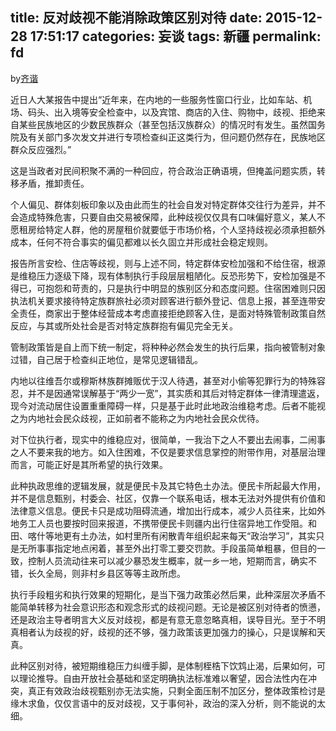 title: 反对歧视不能消除政策区别对待
date: 2015-12-28 17:51:17
categories: 妄谈
tags: 新疆
permalink: fd
---
by[齐谐](http://caute.net/about/)

近日人大某报告中提出“近年来，在内地的一些服务性窗口行业，比如车站、机场、码头、出入境等安全检查中，以及宾馆、商店的入住、购物中，歧视、拒绝来自某些民族地区的少数民族群众（甚至包括汉族群众）的情况时有发生。虽然国务院及有关部门多次发文并进行专项检查纠正这类行为，但问题仍然存在，民族地区群众反应强烈。”

这是当政者对民间积聚不满的一种回应，符合政治正确语境，但掩盖问题实质，转移矛盾，推卸责任。
<!--more-->

个人偏见、群体刻板印象以及由此而生的社会自发对特定群体交往行为差异，并不会造成特殊危害，只要自由交易被保障，此种歧视仅仅具有口味偏好意义，某人不愿租房给特定人群，他的房屋租价就要低于市场价格，个人坚持歧视必须承担额外成本，任何不符合事实的偏见都难以长久固立并形成社会稳定规则。

报告所言安检、住店等歧视，则与上述不同，特定群体安检加强和不给住宿，根源是维稳压力逐级下降，现有体制执行手段层层粗陋化。反恐形势下，安检加强是不得已，可抱怨和苛责的，只是执行中明显的族别区分和态度问题。住宿困难则只因执法机关要求接待特定族群旅社必须对顾客进行额外登记、信息上报，甚至连带安全责任，商家出于整体经营成本考虑直接拒绝顾客入住，是面对特殊管制政策自然反应，与其或所处社会是否对特定族群抱有偏见完全无关。

管制政策皆是自上而下统一制定，将种种必然会发生的执行后果，指向被管制对象过错，自己居于检查纠正地位，是常见逻辑错乱。

内地以往维吾尔或穆斯林族群摊贩优于汉人待遇，甚至对小偷等犯罪行为的特殊容忍，并不是因通常误解基于“两少一宽”，其实质和其后对特定群体一律清理遣返，现今对流动居住设置重重障碍一样，只是基于此时此地政治维稳考虑。后者不能视之为内地社会民众歧视，正如前者不能称之为内地社会民众优待。

对下位执行者，现实中的维稳应对，很简单，一我治下之人不要出去闹事，二闹事之人不要来我的地方。如入住困难，不仅是要求信息掌控的附带作用，对基层治理而言，可能正好是其所希望的执行效果。

此种执政思维的逻辑发展，就是便民卡及其它特色土办法。便民卡所起最大作用，并不是信息甄别，村委会、社区，仅靠一个联系电话，根本无法对外提供有价值和法律意义信息。便民卡只是成功阻碍流通，增加出行成本，减少人员往来，比如外地务工人员也要按时回来报道，不携带便民卡则疆内出行住宿异地工作受阻。和田、喀什等地更有土办法，如村里所有闲散青年组织起来每天“政治学习”，其实只是无所事事指定地点闲着，甚至外出打零工要交罚款。手段虽简单粗暴，但目的一致，控制人员流动往来可以减少暴恐发生概率，就一乡一地，短期而言，确实不错，长久全局，则非村乡县区等等主政所虑。

执行手段粗劣和执行效果的短期化，是当下强力政策必然后果，此种深层次矛盾不能简单转移为社会意识形态和观念形式的歧视问题。无论是被区别对待者的愤懑，还是政治主导者明言大义反对歧视，都是有意无意忽略真相，误导目光。至于不明真相者认为歧视的好，歧视的还不够，强力政策该更加强力的操心，只是误解和天真。

此种区别对待，被短期维稳压力纠缠手脚，是体制桎梏下饮鸩止渴，后果如何，可以理论推导。自由开放社会基础和坚定明确执法标准难以奢望，因合法性内在冲突，真正有效政治歧视甄别亦无法实施，只剩全面压制不加区分，整体政策检讨是缘木求鱼，仅仅言语中的反对歧视，又于事何补，政治的深入分析，则不能说的太细。
